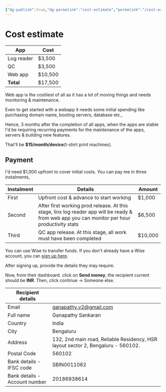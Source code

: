 ```yaml
---
{"dg-publish":true,"dg-permalink":"cost-estimate","permalink":"/cost-estimate/","dgHomeLink":false}
---
```


# Cost estimate

| App        | Cost    |
| ---------- | ------- |
| Log reader | $3,500  |
| QC         | $3,500  |
| Web app    | $10,500 |
| **Total**  | $17,500 |

Web app is the costliest of all as it has a lot of moving things and needs monitoring & maintenance.

Even to get started with a webapp it needs some initial spending like purchasing domain name, booting servers, database etc.,

Hence, 3 months after the completion of all apps, when the apps are stable I'd be requiring recurring payments for the maintenance of the apps, servers & building new features.

That'll be **$15/month/device**(t-shirt print machines).

## Payment
I'd need $1,000 upfront to cover initial costs. You can pay me in three instalments,

| Instalment | Details                                                                                                                                       | Amount  |
| ---------- | --------------------------------------------------------------------------------------------------------------------------------------------- | ------- |
| First      | Upfront cost & advance to start working                                                                                                       | $1,000  |
| Second     | After first working prod release. At this stage, linx log reader app will be ready & from web app you can monitor per hour productivity stats | $6,500  |
| Third      | QC app release. At this stage, all work must have been completed                                                                              | $10,000 |


You can use Wise to transfer funds. If you don't already have a Wise account, you can [sign up here](https://wise.com/invite/ua/ganapathys25).

After signing up, provide the details they may require.

Now, from their dashboard. click on **Send money**, the recipient current should be **INR**. Then, click continue → Someone else.


| Recipient details             |                                                                                  |
| ----------------------------- | -------------------------------------------------------------------------------- |
| Email                         | ganapathy.v2@gmail.com                                                           |
| Full name                     | Ganapathy Sankaran                                                               |
| Country                       | India                                                                            |
| City                          | Bengaluru                                                                        |
| Address                       | 132, 2nd main road, Reliable Residency, HSR layout sector 2, Bengaluru - 560102. |
| Postal Code                   | 560102                                                                           |
| Bank details - IFSC code      | SBIN0011062                                                                      |
| Bank details - Account number | 20186938614                                                                      |
